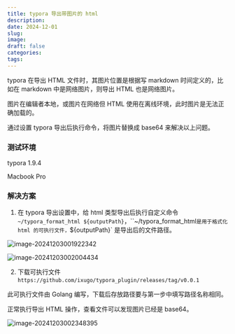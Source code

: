 ```yaml
---
title: typora 导出带图片的 html 
description: 
date: 2024-12-01
slug: 
image: 
draft: false
categories:
tags:
---
```




typora 在导出 HTML 文件时，其图片位置是根据写 markdown 时间定义的，比如在 markdown 中是网络图片，则导出 HTML 也是网络图片。

图片在编辑者本地，或图片在网络但 HTML 使用在离线环境，此时图片是无法正确加载的。

通过设置 typora 导出后执行命令，将图片替换成 base64 来解决以上问题。

### 测试环境

typora 1.9.4 

Macbook Pro

### 解决方案

1. 在 typora 导出设置中，给 html 类型导出后执行自定义命令 `~/typora_format_html ${outputPath}`，``~/typora_format_html` 是用于格式化 html 的可执行文件， `${outputPath}` 是导出后的文件路径。

![image-20241203001922342](http://img.golang.space/img-1733156369791.png)

![image-20241203002004434](http://img.golang.space/img-1733156404593.png)

2. 下载可执行文件 `https://github.com/ixugo/typora_plugin/releases/tag/v0.0.1`

此可执行文件由 Golang 编写，下载后存放路径要与第一步中填写路径名称相同。

正常执行导出 HTML 操作，查看文件可以发现图片已经是 base64。

![image-20241203002348395](http://img.golang.space/img-1733156628540.png)